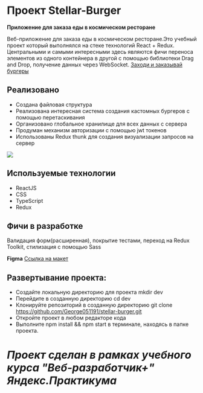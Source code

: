 
# Проект Stellar-Burger
**Приложение для заказа еды в космическом ресторане**

Веб-приложение для заказа еды в космическом ресторане.Это учебный проект который выполнялся на стеке технологий React + Redux. Центральными и самыми интересными здесь являются фичи переноса элементов из одного контейнера в другой с помощью библиотеки Drag and Drop, получение данных через WebSocket. 
[Заходи и заказывай бургеры]( https://george051191.github.io/stellar-burger/)

## Реализовано

- Создана файловая структура 
- Реализована интересная система создания кастомных бургеров с помощью перетаскивания
- Организовано глобальное хранилище для всех данных с сервера
- Продуман механизм авторизации с помощью jwt токенов
- Использованы Redux thunk для создания визуализации запросов на сервер

![](https://github.com/George051191/stellar-burger/blob/master/src/images/Stellar-Burger_-_Google_Chrome_2022-07-05_17-26-33.gif
)
## Используемые технологии

- ReactJS
- CSS
- TypeScript
- Redux

## Фичи в разработке
Валидация форм(расширенная), покрытие тестами, переход на Redux Toolkit, стилизация с помощью Sass 

**Figma**
[Ссылка на макет](https://www.figma.com/file/Z8DHldjVbvhQXtrkmJR8CU/React-%2F-%D0%9F%D1%80%D0%BE%D0%B5%D0%BA%D1%82%D0%BD%D1%8B%D0%B5-%D0%B7%D0%B0%D0%B4%D0%B0%D1%87%D0%B8-(3-%D0%BC%D0%B5%D1%81%D1%8F%D1%86%D0%B0)?node-id=724%3A350)


## Развертывание проекта:

- Создайте локальную директорию для проекта mkdir dev
- Перейдите в созданную директорию cd dev
- Клонируйте репозиторий в созданную директорию git clone https://github.com/George051191/stellar-burger.git
- Откройте проект в любом редакторе кода
- Выполните npm install && npm start в терминале, находясь в папке проекта.

# ***Проект сделан в рамках учебного курса "Веб-разработчик+" Яндекс.Практикума*** 
